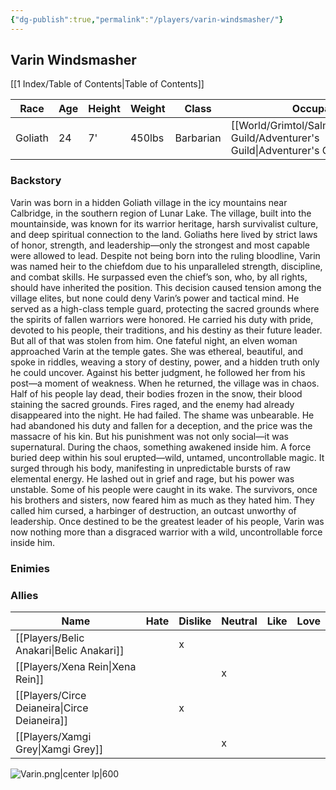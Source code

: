 ```yaml
---
{"dg-publish":true,"permalink":"/players/varin-windsmasher/"}
---
```


## Varin Windsmasher
[[1 Index/Table of Contents\|Table of Contents]]

| Race    | Age | Height | Weight | Class     | Occupation             | Allignment     | Pronouns | Gender | Languages             | God   |
| ------- | --- | ------ | ------ | --------- | ---------------------- | -------------- | -------- | ------ | --------------------- | ----- |
| Goliath | 24  | 7'     | 450lbs | Barbarian | [[World/Grimtol/Salmyre/Adventurer's Guild/Adventurer's Guild\|Adventurer's Guild]] | Lawful Neutral | He/Him   | Male   | Common, Giant, Elvish | Storm |
### Backstory
Varin was born in a hidden Goliath village in the icy mountains near Calbridge, in the southern region of Lunar Lake. The village, built into the mountainside, was known for its warrior heritage, harsh survivalist culture, and deep spiritual connection to the land. Goliaths here lived by strict laws of honor, strength, and leadership—only the strongest and most capable were allowed to lead. Despite not being born into the ruling bloodline, Varin was named heir to the chiefdom due to his unparalleled strength, discipline, and combat skills. He surpassed even the chief’s son, who, by all rights, should have inherited the position. This decision caused tension among the village elites, but none could deny Varin’s power and tactical mind. He served as a high-class temple guard, protecting the sacred grounds where the spirits of fallen warriors were honored. He carried his duty with pride, devoted to his people, their traditions, and his destiny as their future leader. But all of that was stolen from him. One fateful night, an elven woman approached Varin at the temple gates. She was ethereal, beautiful, and spoke in riddles, weaving a story of destiny, power, and a hidden truth only he could uncover. Against his better judgment, he followed her from his post—a moment of weakness. When he returned, the village was in chaos. Half of his people lay dead, their bodies frozen in the snow, their blood staining the sacred grounds. Fires raged, and the enemy had already disappeared into the night. He had failed. The shame was unbearable. He had abandoned his duty and fallen for a deception, and the price was the massacre of his kin. But his punishment was not only social—it was supernatural. During the chaos, something awakened inside him. A force buried deep within his soul erupted—wild, untamed, uncontrollable magic. It surged through his body, manifesting in unpredictable bursts of raw elemental energy. He lashed out in grief and rage, but his power was unstable. Some of his people were caught in its wake. The survivors, once his brothers and sisters, now feared him as much as they hated him. They called him cursed, a harbinger of destruction, an outcast unworthy of leadership. Once destined to be the greatest leader of his people, Varin was now nothing more than a disgraced warrior with a wild, uncontrollable force inside him.
### Enimies

### Allies
| Name                | Hate | Dislike | Neutral | Like | Love |
| ------------------- | ---- | ------- | ------- | ---- | ---- |
| [[Players/Belic Anakari\|Belic Anakari]]   |      | x       |         |      |      |
| [[Players/Xena Rein\|Xena Rein]]       |      |         | x       |      |      |
| [[Players/Circe Deianeira\|Circe Deianeira]] |      | x       |         |      |      |
| [[Players/Xamgi Grey\|Xamgi Grey]]      |      |         | x       |      |      |

![Varin.png|center lp|600](/img/user/Z_Templates/Varin.png)